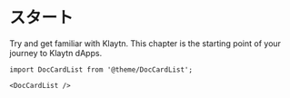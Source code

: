 # スタート

Try and get familiar with Klaytn. This chapter is the starting point of your journey to Klaytn dApps.

```mdx-code-block
import DocCardList from '@theme/DocCardList';

<DocCardList />
```
